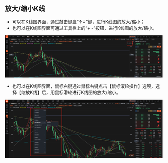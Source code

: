## **放大/缩小K线**

* 可以在K线图界面，通过敲击键盘“↑↓”键，进行K线图的放大/缩小；
*  也可以在K线图界面可通过工具栏上的“+ -”按钮，进行K线图的放大/缩小。

![](/assets/15.png)

* 也可以在K线图界面，鼠标右键通过鼠标右键点击【鼠标滚轮操作】选项，选择【缩放K线】后，用鼠标滑轮进行K线图的放大/缩小。

![](/assets/16.png)

